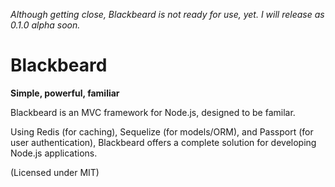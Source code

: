 *Although getting close, Blackbeard is not ready for use, yet. I will release as 0.1.0 alpha soon.*

Blackbeard
==========
**Simple, powerful, familiar**

Blackbeard is an MVC framework for Node.js, designed to be familar.

Using Redis (for caching), Sequelize (for models/ORM), and Passport (for user authentication), 
Blackbeard offers a complete solution for developing Node.js applications.

(Licensed under MIT)